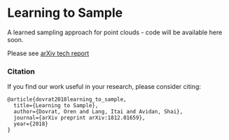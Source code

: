 # Learning to Sample
A learned sampling approach for point clouds - code will be available here soon.

Please see [arXiv tech report](https://arxiv.org/abs/1812.01659)
  
### Citation
If you find our work useful in your research, please consider citing:

	@article{dovrat2018learning_to_sample,
	  title={Learning to Sample},
	  author={Dovrat, Oren and Lang, Itai and Avidan, Shai},
	  journal={arXiv preprint arXiv:1812.01659},
	  year={2018}
	}
